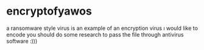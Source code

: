 # encryptofyawos

a ransomware style virus is an example of an encryption virus ı would like to encode
you should do some research to pass the file through antivirus software :)))
